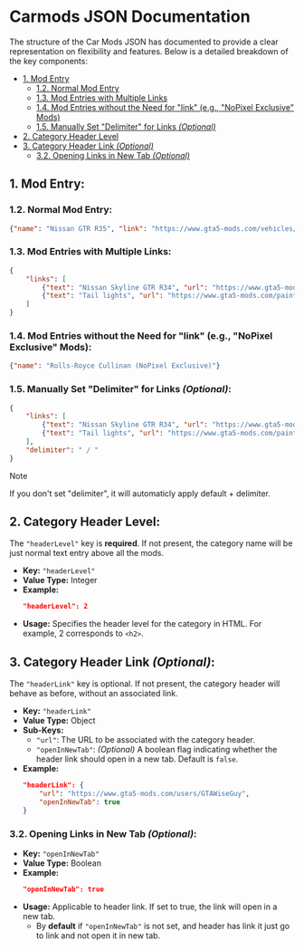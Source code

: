 # Carmods JSON Documentation

The structure of the Car Mods JSON has documented to provide a clear representation on flexibility and features. Below is a detailed breakdown of the key components:

- [1. Mod Entry](#1-mod-entry)
  - [1.2. Normal Mod Entry](#12-normal-mod-entry)
  - [1.3. Mod Entries with Multiple Links](#13-mod-entries-with-multiple-links)
  - [1.4. Mod Entries without the Need for "link" (e.g., "NoPixel Exclusive" Mods)](#14-mod-entries-without-the-need-for-link-eg-nopixel-exclusive-mods)
  - [1.5. Manually Set "Delimiter" for Links _(Optional)_](#15-manually-set-delimiter-for-links-optional)
- [2. Category Header Level](#2-category-header-level)
- [3. Category Header Link _(Optional)_](#3-category-header-link-optional)
  - [3.2. Opening Links in New Tab _(Optional)_](#32-opening-links-in-new-tab-optional)


## 1. Mod Entry:

### 1.2. Normal Mod Entry:

```json
{"name": "Nissan GTR R35", "link": "https://www.gta5-mods.com/vehicles/nissan-gtr-r35-varis-wald-c-west-topsecret"}
```

### 1.3. Mod Entries with Multiple Links:

```json
{
    "links": [
        {"text": "Nissan Skyline GTR R34", "url": "https://www.gta5-mods.com/vehicles/nissan-skyline-gt-r-bnr34-yca-y97y"},
        {"text": "Tail lights", "url": "https://www.gta5-mods.com/paintjobs/tail-lights-for-nissan-skyline-gt-r-bnr34"}
    ]
}
```

### 1.4. Mod Entries without the Need for "link" (e.g., "NoPixel Exclusive" Mods):

```json
{"name": "Rolls-Royce Cullinan (NoPixel Exclusive)"}
```

### 1.5. Manually Set "Delimiter" for Links _(Optional)_:

```json
{
    "links": [
        {"text": "Nissan Skyline GTR R34", "url": "https://www.gta5-mods.com/vehicles/nissan-skyline-gt-r-bnr34-yca-y97y"},
        {"text": "Tail lights", "url": "https://www.gta5-mods.com/paintjobs/tail-lights-for-nissan-skyline-gt-r-bnr34"}
    ],
    "delimiter": " / "
}
```

> [!NOTE]  
> If you don't set "delimiter", it will automaticly apply default + delimiter.


## 2. Category Header Level:

The `"headerLevel"` key is **required**. If not present, the category name will be just normal text entry above all the mods.

- **Key:** `"headerLevel"`
- **Value Type:** Integer
- **Example:**
  ```json
  "headerLevel": 2
  ```
- **Usage:** Specifies the header level for the category in HTML. For example, 2 corresponds to `<h2>`.


## 3. Category Header Link _(Optional)_:

The `"headerLink"` key is optional. If not present, the category header will behave as before, without an associated link.

- **Key:** `"headerLink"`
- **Value Type:** Object
- **Sub-Keys:**
  - `"url"`: The URL to be associated with the category header.
  - `"openInNewTab"`: _(Optional)_ A boolean flag indicating whether the header link should open in a new tab. Default is `false`.
- **Example:**
  ```json
  "headerLink": {
      "url": "https://www.gta5-mods.com/users/GTAWiseGuy",
      "openInNewTab": true
  }
  ```

### 3.2. Opening Links in New Tab _(Optional)_:

- **Key:** `"openInNewTab"`
- **Value Type:** Boolean
- **Example:**
  ```json
  "openInNewTab": true
  ```
- **Usage:** Applicable to header link. If set to true, the link will open in a new tab.
  - By **default** if `"openInNewTab"` is not set, and header has link it just go to link and not open it in new tab.
